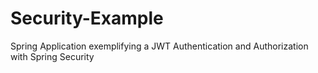 # Security-Example
Spring Application exemplifying a JWT Authentication and Authorization with Spring Security
